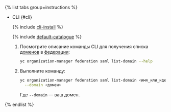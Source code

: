 {% list tabs group=instructions %}

- CLI {#cli}

  {% include [cli-install](../cli-install.md) %}

  {% include [default-catalogue](../default-catalogue.md) %}

  1. Посмотрите описание команды CLI для получения списка [доменов](../../organization/concepts/domains.md) в [федерации](../../organization/concepts/add-federation.md):

     ```bash
     yc organization-manager federation saml list-domain --help
     ```

  1. Выполните команду:

      ```bash
      yc organization-manager federation saml list-domain <имя_или_идентификатор_федерации> \
        --domain <домен>
      ```

      Где `--domain` — ваш домен.

{% endlist %}